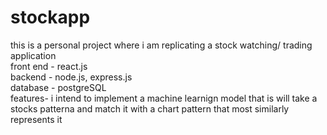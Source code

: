 # stockapp
this is a personal project where i am replicating a stock watching/ trading application <br>
front end - react.js<br>
backend - node.js, express.js <br>
database - postgreSQL <br>
features- i intend to implement a machine learnign model that is will take a stocks patterna and match it with a chart pattern that most similarly represents it

